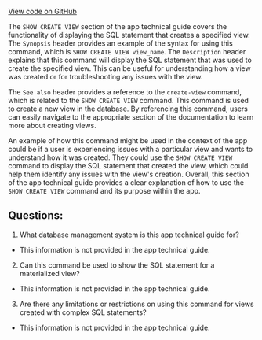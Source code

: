 [View code on GitHub](https://dune.com/docs/query/DuneSQL-reference/SQL-statement-syntax/show-create-view.md)

The `SHOW CREATE VIEW` section of the app technical guide covers the functionality of displaying the SQL statement that creates a specified view. The `Synopsis` header provides an example of the syntax for using this command, which is `SHOW CREATE VIEW view_name`. The `Description` header explains that this command will display the SQL statement that was used to create the specified view. This can be useful for understanding how a view was created or for troubleshooting any issues with the view.

The `See also` header provides a reference to the `create-view` command, which is related to the `SHOW CREATE VIEW` command. This command is used to create a new view in the database. By referencing this command, users can easily navigate to the appropriate section of the documentation to learn more about creating views.

An example of how this command might be used in the context of the app could be if a user is experiencing issues with a particular view and wants to understand how it was created. They could use the `SHOW CREATE VIEW` command to display the SQL statement that created the view, which could help them identify any issues with the view's creation. Overall, this section of the app technical guide provides a clear explanation of how to use the `SHOW CREATE VIEW` command and its purpose within the app.
## Questions: 
 1. What database management system is this app technical guide for?
- This information is not provided in the app technical guide. 

2. Can this command be used to show the SQL statement for a materialized view?
- This information is not provided in the app technical guide. 

3. Are there any limitations or restrictions on using this command for views created with complex SQL statements?
- This information is not provided in the app technical guide.